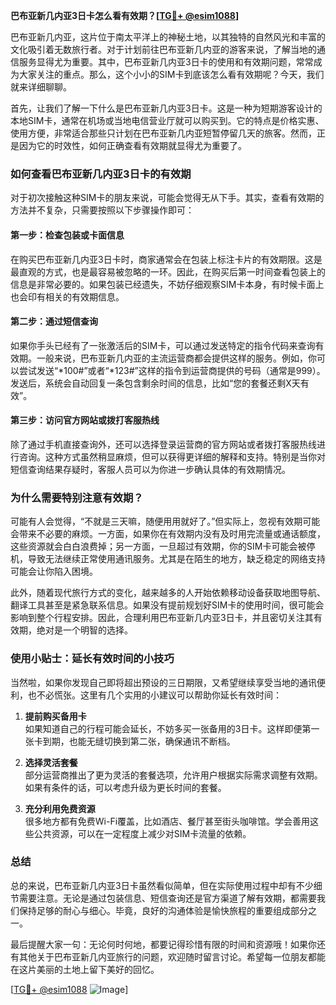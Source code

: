 **巴布亚新几内亚3日卡怎么看有效期？[[TG💪+ @esim1088](https://t.me/s/esim1088)]**

巴布亚新几内亚，这片位于南太平洋上的神秘土地，以其独特的自然风光和丰富的文化吸引着无数旅行者。对于计划前往巴布亚新几内亚的游客来说，了解当地的通信服务显得尤为重要。其中，巴布亚新几内亚3日卡的使用和有效期问题，常常成为大家关注的重点。那么，这个小小的SIM卡到底该怎么看有效期呢？今天，我们就来详细聊聊。

首先，让我们了解一下什么是巴布亚新几内亚3日卡。这是一种为短期游客设计的本地SIM卡，通常在机场或当地电信营业厅就可以购买到。它的特点是价格实惠、使用方便，非常适合那些只计划在巴布亚新几内亚短暂停留几天的旅客。然而，正是因为它的时效性，如何正确查看有效期就显得尤为重要了。

### **如何查看巴布亚新几内亚3日卡的有效期**

对于初次接触这种SIM卡的朋友来说，可能会觉得无从下手。其实，查看有效期的方法并不复杂，只需要按照以下步骤操作即可：

#### **第一步：检查包装或卡面信息**
在购买巴布亚新几内亚3日卡时，商家通常会在包装上标注卡片的有效期限。这是最直观的方式，也是最容易被忽略的一环。因此，在购买后第一时间查看包装上的信息是非常必要的。如果包装已经遗失，不妨仔细观察SIM卡本身，有时候卡面上也会印有相关的有效期信息。

#### **第二步：通过短信查询**
如果你手头已经有了一张激活后的SIM卡，可以通过发送特定的指令代码来查询有效期。一般来说，巴布亚新几内亚的主流运营商都会提供这样的服务。例如，你可以尝试发送“*100#”或者“*123#”这样的指令到运营商提供的号码（通常是999）。发送后，系统会自动回复一条包含剩余时间的信息，比如“您的套餐还剩X天有效”。

#### **第三步：访问官方网站或拨打客服热线**
除了通过手机直接查询外，还可以选择登录运营商的官方网站或者拨打客服热线进行咨询。这种方式虽然稍显麻烦，但可以获得更详细的解释和支持。特别是当你对短信查询结果存疑时，客服人员可以为你进一步确认具体的有效期情况。

### **为什么需要特别注意有效期？**

可能有人会觉得，“不就是三天嘛，随便用用就好了。”但实际上，忽视有效期可能会带来不必要的麻烦。一方面，如果你在有效期内没有及时用完流量或通话额度，这些资源就会白白浪费掉；另一方面，一旦超过有效期，你的SIM卡可能会被停机，导致无法继续正常使用通讯服务。尤其是在陌生的地方，缺乏稳定的网络支持可能会让你陷入困境。

此外，随着现代旅行方式的变化，越来越多的人开始依赖移动设备获取地图导航、翻译工具甚至是紧急联系信息。如果没有提前规划好SIM卡的使用时间，很可能会影响到整个行程安排。因此，合理利用巴布亚新几内亚3日卡，并且密切关注其有效期，绝对是一个明智的选择。

### **使用小贴士：延长有效时间的小技巧**

当然啦，如果你发现自己即将超出预设的三日期限，又希望继续享受当地的通讯便利，也不必慌张。这里有几个实用的小建议可以帮助你延长有效时间：

1. **提前购买备用卡**  
   如果知道自己的行程可能会延长，不妨多买一张备用的3日卡。这样即便第一张卡到期，也能无缝切换到第二张，确保通讯不断档。

2. **选择灵活套餐**  
   部分运营商推出了更为灵活的套餐选项，允许用户根据实际需求调整有效期。如果有条件的话，可以考虑升级为更长时间的套餐。

3. **充分利用免费资源**  
   很多地方都有免费Wi-Fi覆盖，比如酒店、餐厅甚至街头咖啡馆。学会善用这些公共资源，可以在一定程度上减少对SIM卡流量的依赖。

### **总结**

总的来说，巴布亚新几内亚3日卡虽然看似简单，但在实际使用过程中却有不少细节需要注意。无论是通过包装信息、短信查询还是官方渠道了解有效期，都需要我们保持足够的耐心与细心。毕竟，良好的沟通体验是愉快旅程的重要组成部分之一。

最后提醒大家一句：无论何时何地，都要记得珍惜有限的时间和资源哦！如果你还有其他关于巴布亚新几内亚旅行的问题，欢迎随时留言讨论。希望每一位朋友都能在这片美丽的土地上留下美好的回忆。

[[TG💪+ @esim1088](https://t.me/s/esim1088) ![Image](https://i.postimg.cc/4NQfJmqS/Snipaste-2025-05-13-00-14-12.png)]